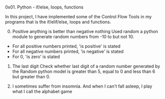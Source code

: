 0x01. Python - if/else, loops, functions

In this project, I have implemented some of the Control Flow Tools in my programs that is the if/elif/else, loops and functions.

0. Positive anything is better than negative nothing
	Used random a python module to generate random numbers from -10 to but not 10.
- For all positive numbers printed, 'is positive' is stated
- For all negative numbers printed, 'is negative' is stated
- For 0, 'is zero' is stated

1. The last digit
	Check whether last digit of a random number generated by the Random python model is greater than 5, equal to 0 and less than 6 but greater than 0.

2. I sometimes suffer from insomnia. And when I can't fall asleep, I play what I call the alphabet game

